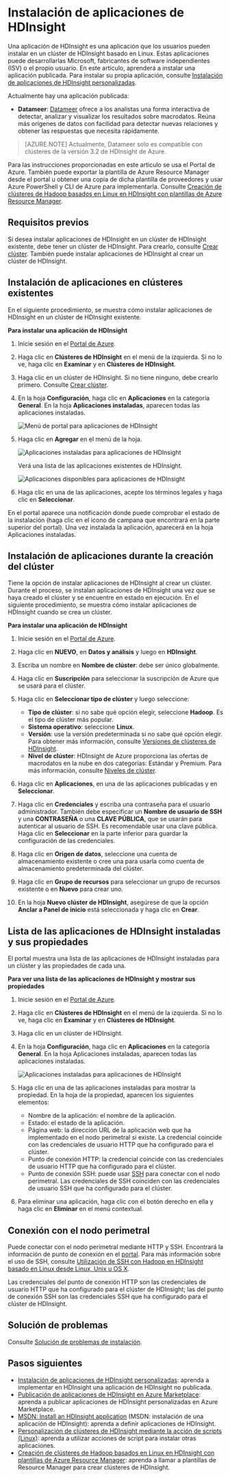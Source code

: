 <properties
   	pageTitle="Instalación de aplicaciones de Hadoop en HDInsight | Microsoft Azure"
   	description="Obtenga información acerca de cómo instalar aplicaciones de HDInsight en aplicaciones de HDInsight."
   	services="hdinsight"
   	documentationCenter=""
   	authors="mumian"
   	manager="paulettm"
   	editor="cgronlun"
	tags="azure-portal"/>

<tags
   	ms.service="hdinsight"
   	ms.devlang="na"
   	ms.topic="hero-article"
   	ms.tgt_pltfrm="na"
   	ms.workload="big-data"
   	ms.date="06/29/2016"
   	ms.author="jgao"/>

# Instalación de aplicaciones de HDInsight

Una aplicación de HDInsight es una aplicación que los usuarios pueden instalar en un clúster de HDInsight basado en Linux. Estas aplicaciones puede desarrollarlas Microsoft, fabricantes de software independientes (ISV) o el propio usuario. En este artículo, aprenderá a instalar una aplicación publicada. Para instalar su propia aplicación, consulte [Instalación de aplicaciones de HDInsight personalizadas](hdinsight-apps-install-custom-applications.md).

Actualmente hay una aplicación publicada:

- **Datameer**: [Datameer](http://www.datameer.com/documentation/display/DAS50/Home?ls=Partners&lsd=Microsoft&c=Partners&cd=Microsoft) ofrece a los analistas una forma interactiva de detectar, analizar y visualizar los resultados sobre macrodatos. Reúna más orígenes de datos con facilidad para detectar nuevas relaciones y obtener las respuestas que necesita rápidamente.

>[AZURE.NOTE] Actualmente, Datameer solo es compatible con clústeres de la versión 3.2 de HDInsight de Azure.

Para las instrucciones proporcionadas en este artículo se usa el Portal de Azure. También puede exportar la plantilla de Azure Resource Manager desde el portal u obtener una copia de dicha plantilla de proveedores y usar Azure PowerShell y CLI de Azure para implementarla. Consulte [Creación de clústeres de Hadoop basados en Linux en HDInsight con plantillas de Azure Resource Manager](hdinsight-hadoop-create-linux-clusters-arm-templates.md).

## Requisitos previos

Si desea instalar aplicaciones de HDInsight en un clúster de HDInsight existente, debe tener un clúster de HDInsight. Para crearlo, consulte [Crear clúster](hdinsight-hadoop-linux-tutorial-get-started.md#create-cluster). También puede instalar aplicaciones de HDInsight al crear un clúster de HDInsight.

## Instalación de aplicaciones en clústeres existentes

En el siguiente procedimiento, se muestra cómo instalar aplicaciones de HDInsight en un clúster de HDInsight existente.

**Para instalar una aplicación de HDInsight**

1. Inicie sesión en el [Portal de Azure](https://portal.azure.com).
2. Haga clic en **Clústeres de HDInsight** en el menú de la izquierda. Si no lo ve, haga clic en **Examinar** y en **Clústeres de HDInsight**.
3. Haga clic en un clúster de HDInsight. Si no tiene ninguno, debe crearlo primero. Consulte [Crear clúster](hdinsight-hadoop-linux-tutorial-get-started.md#create-cluster).
4. En la hoja **Configuración**, haga clic en **Aplicaciones** en la categoría **General**. En la hoja **Aplicaciones instaladas**, aparecen todas las aplicaciones instaladas.

    ![Menú de portal para aplicaciones de HDInsight](./media/hdinsight-apps-install-applications/hdinsight-apps-portal-menu.png)

5. Haga clic en **Agregar** en el menú de la hoja.

    ![Aplicaciones instaladas para aplicaciones de HDInsight](./media/hdinsight-apps-install-applications/hdinsight-apps-installed-apps.png)

	Verá una lista de las aplicaciones existentes de HDInsight.

	![Aplicaciones disponibles para aplicaciones de HDInsight](./media/hdinsight-apps-install-applications/hdinsight-apps-list.png)

6. Haga clic en una de las aplicaciones, acepte los términos legales y haga clic en **Seleccionar**.

En el portal aparece una notificación donde puede comprobar el estado de la instalación (haga clic en el icono de campana que encontrará en la parte superior del portal). Una vez instalada la aplicación, aparecerá en la hoja Aplicaciones instaladas.

## Instalación de aplicaciones durante la creación del clúster

Tiene la opción de instalar aplicaciones de HDInsight al crear un clúster. Durante el proceso, se instalan aplicaciones de HDInsight una vez que se haya creado el clúster y se encuentre en estado en ejecución. En el siguiente procedimiento, se muestra cómo instalar aplicaciones de HDInsight cuando se crea un clúster.

**Para instalar una aplicación de HDInsight**

1. Inicie sesión en el [Portal de Azure](https://portal.azure.com).
2. Haga clic en **NUEVO**, en **Datos y análisis** y luego en **HDInsight**.
3. Escriba un nombre en **Nombre de clúster**: debe ser único globalmente.
4. Haga clic en **Suscripción** para seleccionar la suscripción de Azure que se usará para el clúster.
5. Haga clic en **Seleccionar tipo de clúster** y luego seleccione:

    - **Tipo de clúster**: si no sabe qué opción elegir, seleccione **Hadoop**. Es el tipo de clúster más popular.
    - **Sistema operativo**: seleccione **Linux**.
    - **Versión**: use la versión predeterminada si no sabe qué opción elegir. Para obtener más información, consulte [Versiones de clústeres de HDInsight](hdinsight-component-versioning.md).
    - **Nivel de clúster**: HDInsight de Azure proporciona las ofertas de macrodatos en la nube en dos categorías: Estándar y Premium. Para más información, consulte [Niveles de clúster](hdinsight-hadoop-provision-linux-clusters.md#cluster-tiers).
6. Haga clic en **Aplicaciones**, en una de las aplicaciones publicadas y en **Seleccionar**.
6. Haga clic en **Credenciales** y escriba una contraseña para el usuario administrador. También debe especificar un **Nombre de usuario de SSH** y una **CONTRASEÑA** o una **CLAVE PÚBLICA**, que se usarán para autenticar al usuario de SSH. Es recomendable usar una clave pública. Haga clic en **Seleccionar** en la parte inferior para guardar la configuración de las credenciales.
8. Haga clic en **Origen de datos**, seleccione una cuenta de almacenamiento existente o cree una para usarla como cuenta de almacenamiento predeterminada del clúster.
9. Haga clic en **Grupo de recursos** para seleccionar un grupo de recursos existente o en **Nuevo** para crear uno.

10. En la hoja **Nuevo clúster de HDInsight**, asegúrese de que la opción **Anclar a Panel de inicio** está seleccionada y haga clic en **Crear**.

## Lista de las aplicaciones de HDInsight instaladas y sus propiedades

El portal muestra una lista de las aplicaciones de HDInsight instaladas para un clúster y las propiedades de cada una.

**Para ver una lista de las aplicaciones de HDInsight y mostrar sus propiedades**

1. Inicie sesión en el [Portal de Azure](https://portal.azure.com).
2. Haga clic en **Clústeres de HDInsight** en el menú de la izquierda. Si no lo ve, haga clic en **Examinar** y en **Clústeres de HDInsight**.
3. Haga clic en un clúster de HDInsight.
4. En la hoja **Configuración**, haga clic en **Aplicaciones** en la categoría **General**. En la hoja Aplicaciones instaladas, aparecen todas las aplicaciones instaladas.

	![Aplicaciones instaladas para aplicaciones de HDInsight](./media/hdinsight-apps-install-applications/hdinsight-apps-installed-apps-with-apps.png)

5. Haga clic en una de las aplicaciones instaladas para mostrar la propiedad. En la hoja de la propiedad, aparecen los siguientes elementos:

    - Nombre de la aplicación: el nombre de la aplicación.
    - Estado: el estado de la aplicación.
    - Página web: la dirección URL de la aplicación web que ha implementado en el nodo perimetral si existe. La credencial coincide con las credenciales de usuario HTTP que ha configurado para el clúster.
    - Punto de conexión HTTP: la credencial coincide con las credenciales de usuario HTTP que ha configurado para el clúster.
    - Punto de conexión SSH: puede usar [SSH](hdinsight-hadoop-linux-use-ssh-unix.md) para conectar con el nodo perimetral. Las credenciales de SSH coinciden con las credenciales de usuario SSH que ha configurado para el clúster.

6. Para eliminar una aplicación, haga clic con el botón derecho en ella y haga clic en **Eliminar** en el menú contextual.

## Conexión con el nodo perimetral

Puede conectar con el nodo perimetral mediante HTTP y SSH. Encontrará la información de punto de conexión en el [portal](#list-installed-hdinsight-apps-and-properties). Para más información sobre el uso de SSH, consulte [Utilización de SSH con Hadoop en HDInsight basado en Linux desde Linux, Unix u OS X](hdinsight-hadoop-linux-use-ssh-unix.md).

Las credenciales del punto de conexión HTTP son las credenciales de usuario HTTP que ha configurado para el clúster de HDInsight; las del punto de conexión SSH son las credenciales SSH que ha configurado para el clúster de HDInsight.

## Solución de problemas

Consulte [Solución de problemas de instalación](hdinsight-apps-install-custom-applications.md#troubleshoot-the-installation).

## Pasos siguientes

- [Instalación de aplicaciones de HDInsight personalizadas](hdinsight-apps-install-custom-applications.md): aprenda a implementar en HDInsight una aplicación de HDInsight no publicada.
- [Publicación de aplicaciones de HDInsight en Azure Marketplace](hdinsight-apps-publish-applications.md): aprenda a publicar aplicaciones de HDInsight personalizadas en Azure Marketplace.
- [MSDN: Install an HDInsight application](https://msdn.microsoft.com/library/mt706515.aspx) (MSDN: instalación de una aplicación de HDInsight): aprenda a definir aplicaciones de HDInsight.
- [Personalización de clústeres de HDInsight mediante la acción de scripts (Linux)](hdinsight-hadoop-customize-cluster-linux.md): aprenda a utilizar acciones de script para instalar otras aplicaciones.
- [Creación de clústeres de Hadoop basados en Linux en HDInsight con plantillas de Azure Resource Manager](hdinsight-hadoop-create-linux-clusters-arm-templates.md): aprenda a llamar a plantillas de Resource Manager para crear clústeres de HDInsight.

<!----HONumber=AcomDC_0706_2016-->